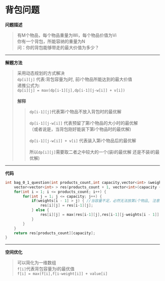 # 背包问题
**问题描述**
> 有M个物品，每个物品重量为Wi，每个物品价值为Vi \
> 你有一个背包，所能容纳的重量为N \
> 问：你的背包能够带走的最大价值为多少？
---
**解题方法** 
> 采用动态规划的方式解决 \
> `dp[i][j]` 代表:背包容量为j时, 前i个物品所能达到的最大价值 \
> 递推公式为: \
> `dp[i][j] = max(dp[i-1][j],dp[i-1][j-w[i]] + v[i])` \
> \
> **解释**
> > `dp[i-1][j]`代表第i个物品不放入背包时的最优解 \
> > \
> > `dp[i-1][j-w[i]]` 代表预留了第i个物品的大小时的最优解 \
> > （或者说是，当背包刚好能装下第i个物品时的最优解) \
> > \
> > `dp[i-1][j-w[i]] + v[i]` 代表装入第i个物品后的最优解 \
> > \
> > 所以`dp[i][j]`需要取二者之中较大的一个(装i的最优解 还是不装i的最优解)
---
**代码**
```c++
int bag_0_1_question(int products_count,int capacity,vector<int> &weights,vector<int> &values) {
    vector<vector<int> > res(products_count + 1, vector<int>(capacity + 1, 0));
    for(int i = 1; i <= products_count; i++) {
        for(int j = 1; j <= capacity; j++) {
            if(weights[i - 1] > j) { //当容量不足，必然无法放第i个物品, 注意第i个物品的重量是weights[i-1]，同理values[i-1] 这是一个大坑
                res[i][j] = res[i-1][j];
            } else {
                res[i][j] = max(res[i-1][j],res[i-1][j-weights[i - 1]] + values[i - 1]);
            }
        }
    }
    return res[products_count][capacity];
}
```
---
**空间优化**
> 可以简化为一维数组 \
> `f[i]`代表背包容量为i的最优值 \
> `f[i] = max(f[i],f[i-weight[i]] + value[i]`